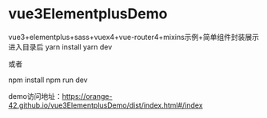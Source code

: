 # vue3ElementplusDemo
vue3+elementplus+sass+vuex4+vue-router4+mixins示例+简单组件封装展示
进入目录后
yarn install
yarn dev

或者

npm install
npm run dev

demo访问地址：https://orange-42.github.io/vue3ElementplusDemo/dist/index.html#/index
